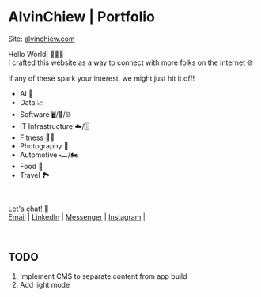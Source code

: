 # AlvinChiew | Portfolio

Site: [alvinchiew.com](https://alvinchiew.com/)

Hello World! 🙋🏻‍♂️  
I crafted this website as a way to connect with more folks on the internet 🌐

If any of these spark your interest, we might just hit it off!

- AI 🤖
- Data 📈
- Software 🖥️/📱/🌐
- IT Infrastructure ☁️/🗄️
- Fitness 💪🏼
- Photography 📸
- Automotive 🏎️/🏍️
- Food 🍣
- Travel 🏞️

&nbsp;

Let's chat! 💬  
[Email](mailto:contact@alvinchiew.com) |
[LinkedIn](https://linkedin.com/in/alvinchiew/) |
[Messenger](https://messenger.com/t/alvinjj08/) |
[Instagram](https://instagram.com/alvinchiew08/) |

&nbsp;

## TODO

1. Implement CMS to separate content from app build
1. Add light mode
